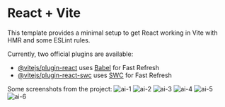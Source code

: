 # React + Vite

This template provides a minimal setup to get React working in Vite with HMR and some ESLint rules.

Currently, two official plugins are available:

- [@vitejs/plugin-react](https://github.com/vitejs/vite-plugin-react/blob/main/packages/plugin-react/README.md) uses [Babel](https://babeljs.io/) for Fast Refresh
- [@vitejs/plugin-react-swc](https://github.com/vitejs/vite-plugin-react-swc) uses [SWC](https://swc.rs/) for Fast Refresh

Some screenshots from the project:
![ai-1](https://github.com/user-attachments/assets/c3fd9891-0716-41b6-b050-fa6e2ff9d9aa)
![ai-2](https://github.com/user-attachments/assets/c2beabfd-e662-4d40-8617-332fc20cec5b)
![ai-3](https://github.com/user-attachments/assets/5620f3f7-d3d4-4229-bad2-b70f0b9bedfa)
![ai-4](https://github.com/user-attachments/assets/e1b906c3-122f-4c0b-a48f-1d8cf19a8061)
![ai-5](https://github.com/user-attachments/assets/aa1eda25-74f8-4b19-97ea-74627849df09)
![ai-6](https://github.com/user-attachments/assets/6ef7033f-75c8-4308-81da-16e1e16006df)
